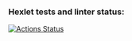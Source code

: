 ### Hexlet tests and linter status:
[![Actions Status](https://github.com/dadev1307/frontend-project-lvl1/workflows/hexlet-check/badge.svg)](https://github.com/dadev1307/frontend-project-lvl1/actions)